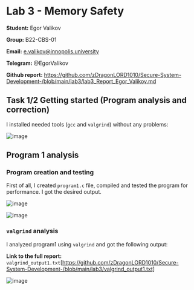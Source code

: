 # Lab 3 - Memory Safety

**Student:** Egor Valikov

**Group:** B22-CBS-01

**Email:** e.valikov@innopolis.university

**Telegram:** @EgorValikov

**Github report:** https://github.com/zDragonLORD1010/Secure-System-Development-/blob/main/lab3/lab3_Report_Egor_Valikov.md

## Task 1/2 Getting started (Program analysis and correction)

I installed needed tools (`gcc` and `valgrind`) without any problems:

![image](https://github.com/user-attachments/assets/3fee191d-3da4-4901-ad86-fd4435f26bd0)

## Program 1 analysis

### Program creation and testing

First of all, I created `program1.c` file, compiled and tested the program for performance. I got the desired output.

![image](https://github.com/user-attachments/assets/5ee00c7b-2756-42f7-b2a1-2b771e9740f9)

![image](https://github.com/user-attachments/assets/aa4da153-cd89-4c12-8704-52af373840ea)

### `valgrind` analysis

I analyzed program1 using `valgrind` and got the following output:

**Link to the full report:** `valgrind_output1.txt`[https://github.com/zDragonLORD1010/Secure-System-Development-/blob/main/lab3/valgrind_output1.txt]

![image](https://github.com/user-attachments/assets/2ab16b53-4a59-4c7c-b7c7-5d4be0f8350d)





